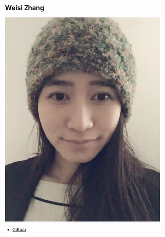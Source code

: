 Weisi Zhang
-----------

![](photos/weisi-zhang.jpeg)

* [Github](https://github.com/wz337/cs5356)

